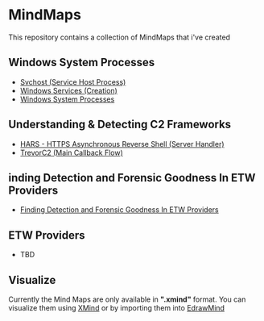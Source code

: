 # MindMaps

This repository contains a collection of MindMaps that i've created

## Windows System Processes

- [Svchost (Service Host Process)](./Windows%20System%20Processes/Svchost/Svchost.xmind)
- [Windows Services (Creation)](./Windows%20System%20Processes/Services/Windows%20Services%20(Creation).xmind)
- [Windows System Processes](./Windows%20System%20Processes/Windows%20System%20Processes.xmind)

## Understanding & Detecting C2 Frameworks

- [HARS - HTTPS Asynchronous Reverse Shell (Server Handler)](./Understanding%20%26%20Detecting%20C2%20Frameworks/HARS%20-%20HTTPS%20Asynchronous%20Reverse%20Shell%20(Server%20Handler).xmind)
- [TrevorC2 (Main Callback Flow)](./Understanding%20%26%20Detecting%20C2%20Frameworks/TrevorC2%20(Main%20Callback%20Flow).xmind)

## inding Detection and Forensic Goodness In ETW Providers

- [Finding Detection and Forensic Goodness In ETW Providers](./Finding%20Detection%20and%20Forensic%20Goodness%20In%20ETW%20Providers/Finding%20Detection%20and%20Forensic%20Goodness%20In%20ETW%20Providers.xmind)

## ETW Providers

- TBD

## Visualize

Currently the Mind Maps are only available in **".xmind"** format. You can visualize them using [XMind](https://www.xmind.net/) or by importing them into [EdrawMind](https://www.edrawmind.com/)
